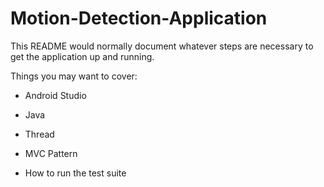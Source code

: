 # Motion-Detection-Application
This README would normally document whatever steps are necessary to get the application up and running.

Things you may want to cover:

* Android Studio 

* Java 

* Thread 

* MVC Pattern 

* How to run the test suite


  
